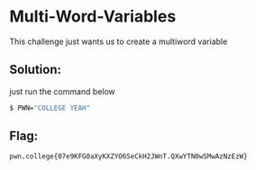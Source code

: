 # Multi-Word-Variables

This challenge just wants us to create a multiword variable

## Solution:

just run the command below

```sh
$ PWN="COLLEGE YEAH"
```

## Flag: 

```
pwn.college{07e9KFG0aXyKXZYO6SeCkH2JWnT.QXwYTN0wSMwAzNzEzW}
```


